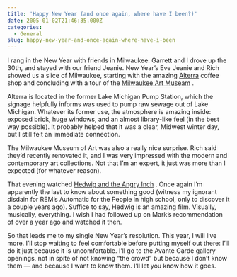 ```yaml
---
title: 'Happy New Year (and once again, where have I been?)'
date: 2005-01-02T21:46:35.000Z
categories:
  - General
slug: happy-new-year-and-once-again-where-have-i-been
---
```

I rang in the New Year with friends in Milwaukee. Garrett and I drove up the 30th, and stayed with our friend Jeanie. New Year’s Eve Jeanie and Rich showed us a slice of Milwaukee, starting with the amazing [Alterra][1]  coffee shop and concluding with a tour of the [Milwaukee Art Museam][2] .

Alterra is located in the former Lake Michigan Pump Station, which the signage helpfully informs was used to pump raw sewage out of Lake Michigan. Whatever its former use, the atmosphere is amazing inside: exposed brick, huge windows, and an almost library-like feel (in the best way possible). It probably helped that it was a clear, Midwest winter day, but I still felt an immediate connection.

The Milwaukee Museum of Art was also a really nice surprise. Rich said they’d recently renovated it, and I was very impressed with the modern and contemporary art collections. Not that I’m an expert, it just was more than I expected (for whatever reason).

That evening watched [Hedwig and the Angry Inch][3] . Once again I’m apparently the last to know about something good (witness my ignorant disdain for <span class="caps">REM</span>’s Automatic for the People in high school, only to discover it a couple years ago). Suffice to say, Hedwig is an amazing film. Visually, musically, everything. I wish I had followed up on Mark’s recommendation of over a year ago and watched it then.

So that leads me to my single New Year’s resolution. This year, I will live more. I’ll stop waiting to feel comfortable before putting myself out there: I’ll do it just because it is uncomfortable. I’ll go to the Avante Garde gallery openings, not in spite of not knowing “the crowd” but because I don’t know them — and because I want to know them. I’ll let you know how it goes.



 [1]: http://www.alterracoffee.com/index2.html
 [2]: http://mam.org
 [3]: http://www.finelinefeatures.com/sites/hedwig/
